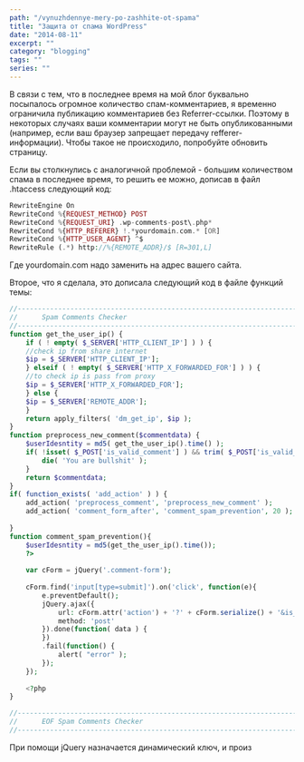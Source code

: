 ```yaml
---
path: "/vynuzhdennye-mery-po-zashhite-ot-spama"
title: "Защита от спама WordPress"
date: "2014-08-11"
excerpt: ""
category: "blogging"
tags: ""
series: ""
---
```


В связи с тем, что в последнее время на мой блог буквально посыпалось огромное количество спам-комментариев, я временно ограничила публикацию комментариев без Referrer-ссылки. Поэтому в некоторых случаях ваши комментарии могут не быть опубликованными (например, если ваш браузер запрещает передачу refferer-информации). Чтобы такое не происходило, попробуйте обновить страницу.

Если вы столкнулись с аналогичной проблемой - большим количеством спама в последнее время, то решить ее можно, дописав в файл .htaccess следующий код:

```php
RewriteEngine On
RewriteCond %{REQUEST_METHOD} POST
RewriteCond %{REQUEST_URI} .wp-comments-post\.php*
RewriteCond %{HTTP_REFERER} !.*yourdomain.com.* [OR]
RewriteCond %{HTTP_USER_AGENT} ^$
RewriteRule (.*) http://%{REMOTE_ADDR}/$ [R=301,L]
```

Где yourdomain.com надо заменить на адрес вашего сайта.

Второе, что я сделала, это дописала следующий код в файле функций темы:

```php
//------------------------------------------------------------------------------------------------
//      Spam Comments Checker
//------------------------------------------------------------------------------------------------
function get_the_user_ip() {
    if ( ! empty( $_SERVER['HTTP_CLIENT_IP'] ) ) {
    //check ip from share internet
    $ip = $_SERVER['HTTP_CLIENT_IP'];
    } elseif ( ! empty( $_SERVER['HTTP_X_FORWARDED_FOR'] ) ) {
    //to check ip is pass from proxy
    $ip = $_SERVER['HTTP_X_FORWARDED_FOR'];
    } else {
    $ip = $_SERVER['REMOTE_ADDR'];
    }
    return apply_filters( 'dm_get_ip', $ip );
}
function preprocess_new_comment($commentdata) {
    $userIdesntity = md5( get_the_user_ip().time() );
    if( !isset( $_POST['is_valid_comment'] ) && trim( $_POST['is_valid_comment'] )== $userIdesntity ) {
        die( 'You are bullshit' );
    }
    return $commentdata;
}
if( function_exists( 'add_action' ) ) {
    add_action( 'preprocess_comment', 'preprocess_new_comment' );
    add_action( 'comment_form_after', 'comment_spam_prevention', 20 );
    
}
function comment_spam_prevention(){
    $userIdesntity = md5(get_the_user_ip().time());
    ?>
    
    var cForm = jQuery('.comment-form');
    
    cForm.find('input[type=submit]').on('click', function(e){
        e.preventDefault();
        jQuery.ajax({
            url: cForm.attr('action') + '?' + cForm.serialize() + '&is_valid_comment=',
            method: 'post'
        }).done(function( data ) {
        })
        .fail(function() {
            alert( "error" );
        });
    });
    
    <?php
}

//------------------------------------------------------------------------------------------------
//      EOF Spam Comments Checker
//------------------------------------------------------------------------------------------------
```

При помощи jQuery назначается динамический ключ, и произ
